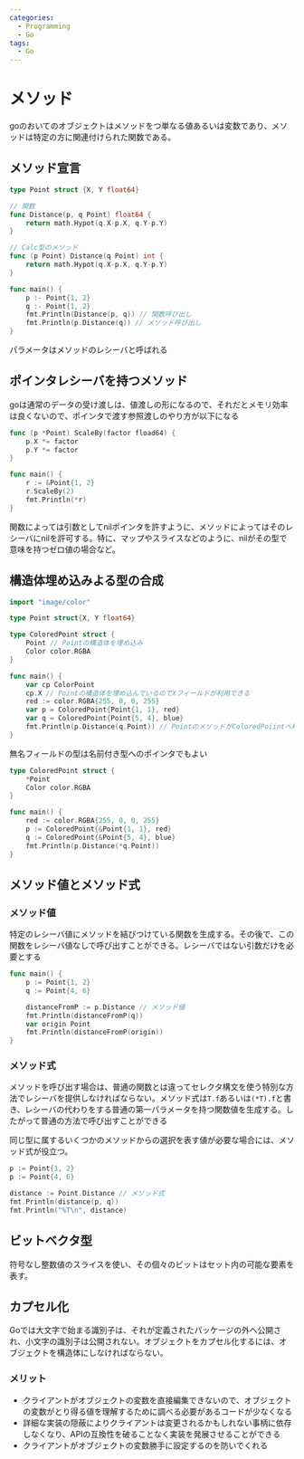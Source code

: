 ```yaml
---
categories:
  - Programming
  - Go
tags:
  - Go
---
```


# メソッド

goのおいてのオブジェクトはメソッドをつ単なる値あるいは変数であり、メソッドは特定の方に関連付けられた関数である。

## メソッド宣言

```go
type Point struct {X, Y float64}

// 関数
func Distance(p, q Point) float64 {
    return math.Hypot(q.X-p.X, q.Y-p.Y)
}

// Calc型のメソッド
func (p Point) Distance(q Point) int {
    return math.Hypot(q.X-p.X, q.Y-p.Y)
}

func main() {
    p :- Point{1, 2}
    q :- Point{1, 2}
    fmt.Println(Distance(p, q)) // 関数呼び出し
    fmt.Println(p.Distance(q)) // メソッド呼び出し
}
```

パラメータはメソッドのレシーバと呼ばれる

## ポインタレシーバを持つメソッド

goは通常のデータの受け渡しは、値渡しの形になるので、それだとメモリ効率は良くないので、ポインタで渡す参照渡しのやり方が以下になる

```go
func (p *Point) ScaleBy(factor fload64) {
    p.X *= factor
    p.Y *= factor
}

func main() {
    r := &Point{1, 2}
    r.ScaleBy(2)
    fmt.Println(*r)
}
```

関数によっては引数としてnilポインタを許すように、メソッドによってはそのレシーバにnilを許可する。特に、マップやスライスなどのように、nilがその型で意味を持つゼロ値の場合など。

## 構造体埋め込みよる型の合成

```go
import "image/color"

type Point struct{X, Y float64}

type ColoredPoint struct {
    Point // Pointの構造体を埋め込み
    Color color.RGBA
}

func main() {
    var cp ColorPoint
    cp.X // Pointの構造体を埋め込んでいるのでXフィールドが利用できる
    red := color.RGBA{255, 0, 0, 255}
    var p = ColoredPoint{Point{1, 1}, red}
    var q = ColoredPoint{Point{5, 4}, blue}
    fmt.Println(p.Distance(q.Point)) // PointのメソッドがColoredPoiintへ格上げされている
}
```

無名フィールドの型は名前付き型へのポインタでもよい

```go
type ColoredPoint struct {
    *Point
    Color color.RGBA
}

func main() {
    red := color.RGBA{255, 0, 0, 255}
    p := ColoredPoint{&Point{1, 1}, red}
    q := ColoredPoint{&Point{5, 4}, blue}
    fmt.Println(p.Distance(*q.Point))
}
```

## メソッド値とメソッド式

### メソッド値

特定のレシーバ値にメソッドを結びつけている関数を生成する。その後で、この関数をレシーバ値なしで呼び出すことができる。レシーバではない引数だけを必要とする

```go
func main() {
    p := Point{1, 2}
    q := Point{4, 6}

    distanceFromP := p.Distance // メソッド値
    fmt.Println(distanceFromP(q))
    var origin Point
    fmt.Println(distanceFromP(origin))
}
```

### メソッド式

メソッドを呼び出す場合は、普通の関数とは違ってセレクタ構文を使う特別な方法でレシーバを提供しなければならない。メソッド式は`T.f`あるいは`(*T).f`と書き、レシーバの代わりをする普通の第一パラメータを持つ関数値を生成する。したがって普通の方法で呼び出すことができる

同じ型に属するいくつかのメソッドからの選択を表す値が必要な場合には、メソッド式が役立つ。

```go
p := Point{1, 2}
p := Point{4, 6}

distance := Point.Distance // メソッド式
fmt.Println(distance(p, q))
fmt.Println("%T\n", distance)

```

## ビットベクタ型

符号なし整数値のスライスを使い、その個々のビットはセット内の可能な要素を表す。

## カプセル化

Goでは大文字で始まる識別子は、それが定義されたパッケージの外へ公開され、小文字の識別子は公開されない。オブジェクトをカプセル化するには、オブジェクトを構造体にしなければならない。

### メリット

- クライアントがオブジェクトの変数を直接編集できないので、オブジェクトの変数がとり得る値を理解するために調べる必要があるコードが少なくなる
- 詳細な実装の隠蔽によりクライアントは変更されるかもしれない事柄に依存しなくなり、APIの互換性を破ることなく実装を発展させることができる
- クライアントがオブジェクトの変数勝手に設定するのを防いでくれる
